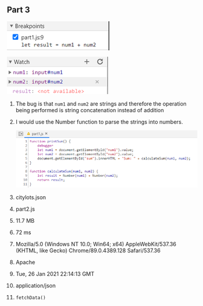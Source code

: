 ## Part 3

![Breakpoint](breakpoint.png)

![Watch Expressions](watchexpression.png)

1. The bug is that `num1` and `num2` are strings and therefore the operation being performed is string concatenation instead of addition
2. I would use the Number function to parse the strings into numbers.
   
   ![Bug Fixed](bugfix.png)

3. citylots.json
4. part2.js
5. 11.7 MB
6. 72 ms
7.  Mozilla/5.0 (Windows NT 10.0; Win64; x64) AppleWebKit/537.36 (KHTML, like Gecko) Chrome/89.0.4389.128 Safari/537.36
8.  Apache
9.  Tue, 26 Jan 2021 22:14:13 GMT
10. application/json
11. `fetchData()`
